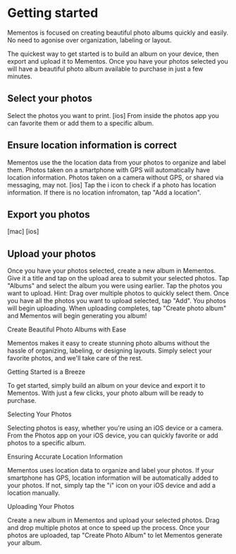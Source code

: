 # Getting started
Mementos is focused on creating beautiful photo albums quickly and easily. No need to agonise over organization, labeling or layout.

The quickest way to get started is to build an album on your device, then export and upload it to Mementos. Once you have your photos selected you will have a beautiful photo album available to purchase in just a few minutes.

## Select your photos
Select the photos you want to print.
[ios] From inside the photos app you can favorite them or add them to a specific album.

## Ensure location information is correct
Mementos use the the location data from your photos to organize and label them. Photos taken on a smartphone with GPS will automatically have location information. Photos taken on a camera without GPS, or shared via messaging, may not. [ios] Tap the i icon to check if a photo has location information. If there is no location infromaton, tap "Add a location".

## Export you photos
[mac]
[ios] <Not needed>

## Upload your photos
Once you have your photos selected, create a new album in Mementos. Give it a title and tap on the upload area to submit your selected photos. Tap "Albums" and select the album you were using earlier. Tap the photos you want to upload. Hint: Drag over multiple photos to quickly select them. Once you have all the photos you want to upload selected, tap "Add". You photos will begin uploading. When uploading completes, tap "Create photo album" and Mementos will begin generating you album!

<Chat GPT edit>

Create Beautiful Photo Albums with Ease

Mementos makes it easy to create stunning photo albums without the hassle of organizing, labeling, or designing layouts. Simply select your favorite photos, and we'll take care of the rest.

Getting Started is a Breeze

To get started, simply build an album on your device and export it to Mementos. With just a few clicks, your photo album will be ready to purchase.

Selecting Your Photos

Selecting photos is easy, whether you're using an iOS device or a camera. From the Photos app on your iOS device, you can quickly favorite or add photos to a specific album.

Ensuring Accurate Location Information

Mementos uses location data to organize and label your photos. If your smartphone has GPS, location information will be automatically added to your photos. If not, simply tap the "i" icon on your iOS device and add a location manually.

Uploading Your Photos

Create a new album in Mementos and upload your selected photos. Drag and drop multiple photos at once to speed up the process. Once your photos are uploaded, tap "Create Photo Album" to let Mementos generate your album.


